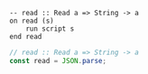 ```applescript
-- read :: Read a => String -> aon read (s)	run script send read
```

```js
// read :: Read a => String -> a
const read = JSON.parse;
```